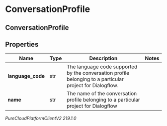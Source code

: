 # ConversationProfile

## ConversationProfile

## Properties

|Name | Type | Description | Notes|
|------------ | ------------- | ------------- | -------------|
| **language_code** | str | The language code supported by the conversation profile belonging to a particular project for Dialogflow. | |
| **name** | str | The name of the conversation profile belonging to a particular project for Dialogflow | |



_PureCloudPlatformClientV2 219.1.0_
